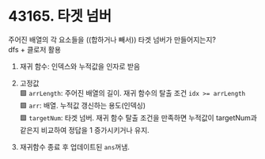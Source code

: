 # 43165. 타겟 넘버

주어진 배열의 각 요소들을 ((합하거나 빼서)) 타겟 넘버가 만들어지는지?  
dfs + 클로저 활용  

1. 재귀 함수: 인덱스와 누적값을 인자로 받음

2. 고정값  
🟩 `arrLength`: 주어진 배열의 길이. 재귀 함수의 탈출 조건 `idx >= arrLength`  
🟩 `arr`: 배열. 누적값 갱신하는 용도(인덱싱)  
🟩 `targetNum`: 타겟 넘버. 재귀 함수 탈출 조건을 만족하면 누적값이 targetNum과 같은지 비교하여 정답을 1 증가시키거나 유지.

3. 재귀함수 종료 후 업데이트된 `ans`꺼냄.
